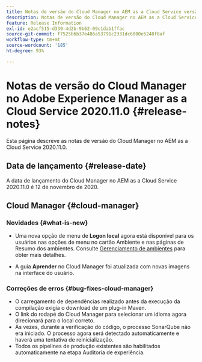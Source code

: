 ```yaml
---
title: Notas de versão do Cloud Manager no AEM as a Cloud Service versão 2020.11.0
description: Notas de versão do Cloud Manager no AEM as a Cloud Service versão 2020.11.0
feature: Release Information
exl-id: e2acf515-d339-4d2b-9b62-09c1dab1ffac
source-git-commit: f7525b6b37e486a53791c2331dc6000e5248f8af
workflow-type: tm+mt
source-wordcount: '185'
ht-degree: 93%

---
```


# Notas de versão do Cloud Manager no Adobe Experience Manager as a Cloud Service 2020.11.0 {#release-notes}

Esta página descreve as notas de versão do Cloud Manager no AEM as a Cloud Service 2020.11.0.

## Data de lançamento {#release-date}

A data de lançamento do Cloud Manager no AEM as a Cloud Service 2020.11.0 é 12 de novembro de 2020.

## Cloud Manager {#cloud-manager}

### Novidades {#what-is-new}

* Uma nova opção de menu de **Logon local** agora está disponível para os usuários nas opções de menu no cartão Ambiente e nas páginas de Resumo dos ambientes.
Consulte [Gerenciamento de ambientes](/help/implementing/cloud-manager/manage-environments.md#login-locally) para obter mais detalhes.

* A guia **Aprender** no Cloud Manager foi atualizada com novas imagens na interface do usuário.

### Correções de erros {#bug-fixes-cloud-manager}

* O carregamento de dependências realizado antes da execução da compilação exigia o download de um plug-in Maven.
* O link do rodapé do Cloud Manager para selecionar um idioma agora direcionará para o local correto.
* Às vezes, durante a verificação do código, o processo SonarQube não era iniciado. O processo agora será detectado automaticamente e haverá uma tentativa de reinicialização.
* Todos os pipelines de produção existentes são habilitados automaticamente na etapa Auditoria de experiência.
